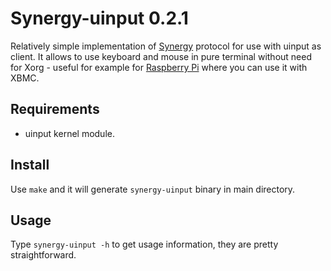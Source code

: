 Synergy-uinput 0.2.1
==========

Relatively simple implementation of [Synergy](http://synergy-foss.org/pl/) protocol for use with uinput as client.
It allows to use keyboard and mouse in pure terminal without need for Xorg - useful for example for [Raspberry Pi](http://www.raspberrypi.org/) where you can use it with XBMC.

Requirements
----------

* uinput kernel module.

Install
----------

Use `make` and it will generate `synergy-uinput` binary in main directory.


Usage
----------

Type `synergy-uinput -h` to get usage information, they are pretty straightforward.
